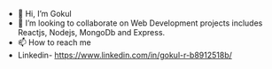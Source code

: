 - 👋 Hi, I’m Gokul 
- 💞️ I’m looking to collaborate on Web Development projects includes Reactjs, Nodejs, MongoDb and Express.
- 📫 How to reach me 
- Linkedin- https://www.linkedin.com/in/gokul-r-b8912518b/

<!---
Gokul-Ravi25/Gokul-Ravi25 is a ✨ special ✨ repository because its `README.md` (this file) appears on your GitHub profile.
You can click the Preview link to take a look at your changes.
--->
